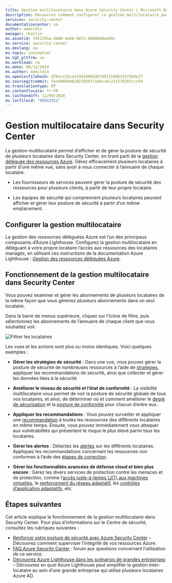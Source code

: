 ```yaml
---
title: Gestion multilocataire dans Azure Security Center | Microsoft Docs
description: Découvrez comment configurer la gestion multilocataire pour gérer la posture de sécurité de plusieurs locataires dans Security Center à l’aide de la gestion déléguée des ressources Azure.
services: security-center
documentationcenter: na
author: memildin
manager: rkarlin
ms.assetid: 7d51291a-4b00-4e68-b872-0808b60e6d9c
ms.service: security-center
ms.devlang: na
ms.topic: conceptual
ms.tgt_pltfrm: na
ms.workload: na
ms.date: 08/11/2019
ms.author: memildin
ms.openlocfilehash: d76ecc55c2e156199b2db789721946fd1f36de27
ms.sourcegitcommit: fec60094b829270387c104cc6c21257826fccc54
ms.translationtype: HT
ms.contentlocale: fr-FR
ms.lasthandoff: 12/09/2020
ms.locfileid: "96922912"
---
```

# <a name="cross-tenant-management-in-security-center"></a>Gestion multilocataire dans Security Center

La gestion multilocataire permet d’afficher et de gérer la posture de sécurité de plusieurs locataires dans Security Center, en tirant parti de la [gestion déléguée des ressources Azure](../lighthouse/concepts/azure-delegated-resource-management.md). Gérez efficacement plusieurs locataires à partir d’une même vue, sans avoir à vous connecter à l’annuaire de chaque locataire.

- Les fournisseurs de services peuvent gérer la posture de sécurité des ressources pour plusieurs clients, à partir de leur propre locataire.

- Les équipes de sécurité qui comprennent plusieurs locataires peuvent afficher et gérer leur posture de sécurité à partir d’un même emplacement.

## <a name="set-up-cross-tenant-management"></a>Configurer la gestion multilocataire

La gestion des ressources déléguées Azure est l’un des principaux composants d’Azure Lighthouse. Configurez la gestion multilocataire en déléguant à votre propre locataire l’accès aux ressources des locataires managés, en utilisant ces instructions de la documentation Azure Lighthouse : [Gestion des ressources déléguées Azure](../lighthouse/concepts/azure-delegated-resource-management.md).


## <a name="how-does-cross-tenant-management-work-in-security-center"></a>Fonctionnement de la gestion multilocataire dans Security Center

Vous pouvez examiner et gérer les abonnements de plusieurs locataires de la même façon que vous géreriez plusieurs abonnements dans un seul locataire.

Dans la barre de menus supérieure, cliquez sur l’icône de filtre, puis sélectionnez les abonnements de l’annuaire de chaque client que vous souhaitez voir.

  ![Filtrer les locataires](./media/security-center-cross-tenant-management/cross-tenant-filter.png)

Les vues et les actions sont plus ou moins identiques. Voici quelques exemples :

- **Gérer les stratégies de sécurité** : Dans une vue, vous pouvez gérer la posture de sécurité de nombreuses ressources à l’aide de [stratégies](tutorial-security-policy.md), appliquer les recommandations de sécurité, ainsi que collecter et gérer les données liées à la sécurité.
- **Améliorer le niveau de sécurité et l’état de conformité** : La visibilité multilocataire vous permet de voir la posture de sécurité globale de tous vos locataires, et ainsi, de déterminer où et comment améliorer le [degré de sécurisation](secure-score-security-controls.md) et la [posture de conformité](security-center-compliance-dashboard.md) pour chacun d’entre eux.
- **Appliquer les recommandations** : Vous pouvez surveiller et appliquer une [recommandation](security-center-recommendations.md) à toutes les ressources des différents locataires en même temps. Ensuite, vous pouvez immédiatement vous attaquer aux vulnérabilités qui présentent le risque le plus élevé parmi tous les locataires.
- **Gérer les alertes** : Détectez les [alertes](security-center-alerts-overview.md) sur les différents locataires. Appliquez les recommandations concernant les ressources non conformes à l’aide des [étapes de correction](security-center-managing-and-responding-alerts.md).

- **Gérer les fonctionnalités avancées de défense cloud et bien plus encore** : Gérez les divers services de protection contre les menaces et de protection, comme l’[accès juste-à-temps (JIT) aux machines virtuelles](security-center-just-in-time.md), le [renforcement du réseau adaptatif](security-center-adaptive-network-hardening.md), les [contrôles d’application adaptatifs](security-center-adaptive-application.md), etc.
 
## <a name="next-steps"></a>Étapes suivantes
Cet article explique le fonctionnement de la gestion multilocataire dans Security Center. Pour plus d’informations sur le Centre de sécurité, consultez les rubriques suivantes :

* [Renforcer votre posture de sécurité avec Azure Security Center](security-center-monitoring.md) – Découvrez comment superviser l’intégrité de vos ressources Azure.
* [FAQ Azure Security Center](faq-general.md) : forum aux questions concernant l’utilisation de ce service.
* [Découvrez Azure Lighthouse dans les scénarios de grandes entreprises](../lighthouse/concepts/enterprise.md) – Découvrez en quoi Azure Lighthouse peut simplifier la gestion inter-locataire au sein d’une grande entreprise qui utilise plusieurs locataires Azure AD.